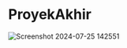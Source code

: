 # ProyekAkhir

![Screenshot 2024-07-25 142551](https://github.com/user-attachments/assets/70abeef7-7da9-4d88-b49e-ecd1ac94324f)
